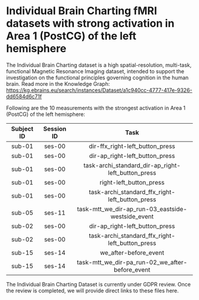 # Individual Brain Charting fMRI datasets with strong activation in Area 1 (PostCG) of the left hemisphere

The Individual Brain Charting dataset is a high spatial-resolution, multi-task, functional Magnetic Resonance Imaging dataset, intended to support the investigation on the functional principles governing cognition in the human brain.
Read more in the Knowledge Graph: https://kg.ebrains.eu/search/instances/Dataset/a1c940cc-4777-417e-9326-dd6584d6c71f

Following are the 10 measurements with the strongest activation in Area 1 (PostCG) of the left hemisphere:

| Subject ID | Session ID | Task |
| :-: | :-: | :-: |
| sub-01 | ses-00 | dir-ffx_right-left_button_press|
| sub-01 | ses-00 | dir-ap_right-left_button_press|
| sub-01 | ses-00 | task-archi_standard_dir-ap_right-left_button_press|
| sub-01 | ses-00 | right-left_button_press|
| sub-01 | ses-00 | task-archi_standard_ffx_right-left_button_press|
| sub-05 | ses-11 | task-mtt_we_dir-ap_run-03_eastside-westside_event|
| sub-02 | ses-00 | dir-ap_right-left_button_press|
| sub-02 | ses-00 | task-archi_standard_ffx_right-left_button_press|
| sub-15 | ses-14 | we_after-before_event|
| sub-15 | ses-14 | task-mtt_we_dir-pa_run-02_we_after-before_event|


The Individual Brain Charting Dataset is currently under GDPR review. Once the review is completed, we will provide direct links to these files here.